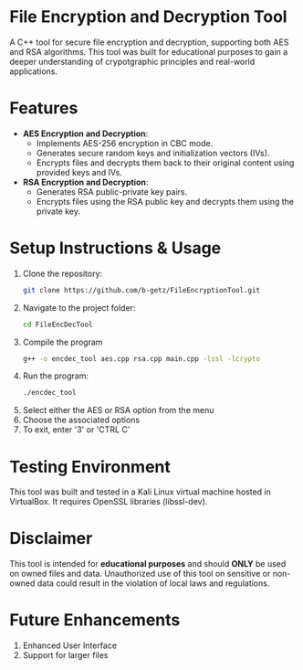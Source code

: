 # File Encryption and Decryption Tool
A C++ tool for secure file encryption and decryption, supporting both AES and RSA algorithms. This tool was built for educational purposes to gain a deeper understanding of crypotgraphic principles and real-world applications.

# Features
- **AES Encryption and Decryption**:
  - Implements AES-256 encryption in CBC mode.
  - Generates secure random keys and initialization vectors (IVs).
  - Encrypts files and decrypts them back to their original content using provided keys and IVs.
- **RSA Encryption and Decryption**:
  - Generates RSA public-private key pairs.
  - Encrypts files using the RSA public key and decrypts them using the private key.

# Setup Instructions & Usage
1. Clone the repository:
   ```bash
   git clone https://github.com/b-getz/FileEncryptionTool.git
2. Navigate to the project folder:
   ```bash
   cd FileEncDecTool
3. Compile the program
   ```bash
   g++ -o encdec_tool aes.cpp rsa.cpp main.cpp -lssl -lcrypto
4. Run the program:
   ```bash
   ./encdec_tool
5. Select either the AES or RSA option from the menu
6. Choose the associated options
7. To exit, enter '3' or 'CTRL C'

# Testing Environment
This tool was built and tested in a Kali Linux virtual machine hosted in VirtualBox. It requires OpenSSL libraries (libssl-dev).

# Disclaimer
This tool is intended for **educational purposes** and should **ONLY** be used on owned files and data. Unauthorized use of this tool on sensitive or non-owned data could result in the violation of local laws and regulations.

# Future Enhancements
1. Enhanced User Interface
2. Support for larger files
